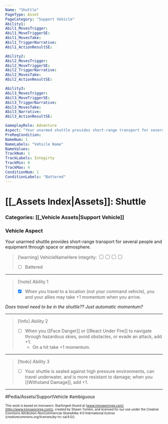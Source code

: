 ```yaml
---
Name: "Shuttle"
PageType: Asset
PageCategory: "Support Vehicle"
Ability1:
Abil1_MovesTrigger:
Abil1_MoveTriggerSE:
Abil1_MovesTake:
Abil1_TriggerNarrative:
Abil1_ActionResultSE:

Ability2:
Abil2_MovesTrigger:
Abil2_MoveTriggerSE:
Abil2_TriggerNarrative:
Abil2_MovesTake:
Abil2_ActionResultSE:

Ability3:
Abil3_MovesTrigger:
Abil3_MoveTriggerSE:
Abil3_TriggerNarrative:
Abil3_MovesTake:
Abil3_Narrative:
Abil3_ActionResultSE:

GameplayRole: Adventure
Aspect: "Your unarmed shuttle provides short-range transport for several people and equipment through space or atmosphere. "
PreReqCondition: 
NameNum: 1
NameLabels: "Vehicle Name"
NameValues:
TrackNum: 1
TrackLabels: Integirty
TrackMin: 0
TrackMax: 4
ConditionNum: 1
ConditionLabels: "Battered"
---
```

# [[_Assets Index|Assets]]: Shuttle
### Categories: [[_Vehicle Assets|Support Vehicle]]
### Vehicle Aspect
Your unarmed shuttle provides short-range transport for several people and equipment through space or atmosphere. 
> [!warning] VehicleNameHere
> Integrity: <input type="checkbox" /><input type="checkbox" /><input type="checkbox" /><input type="checkbox" />
> - [ ] Battered
___
> [!note] Ability 1
> - [x] When you travel to a location (not your command vehicle), you and your allies may take +1 momentum when you arrive.

*Does travel need to be in the shuttle??  Just automatic momentum?*
___
> [!info] Ability 2
> - [ ] When you [[Face Danger]] or [[React Under Fire]] to navigate through hazardous skies, avoid obstacles, or evade an attack, add +1.
> 	- On a hit take +1 momentum.
___
> [!todo] Ability 3
> - [ ] Your shuttle is sealed against high pressure environments, can travel underwater, and is more resistant to damage; when you [[Withstand Damage]], add +1.
___

#Pedia/Assets/SupportVehicle 
#ambiguous 

<font size=-2>This work is based on Ironsworn: Starforged (found at [www.ironswornrpg.com](http://www.ironswornrpg.com)), created by Shawn Tomkin, and licensed for our use under the Creative Commons Attribution-NonCommercial-ShareAlike 4.0 International license  (creativecommons.org/licenses/by-nc-sa/4.0/).</font>
